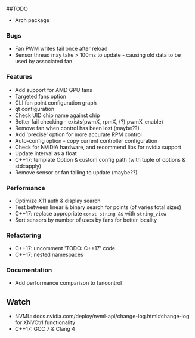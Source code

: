 ##TODO

- Arch package

### Bugs

- Fan PWM writes fail once after reload
- Sensor thread may take > 100ms to update - causing old data to be used by associated fan

### Features

- Add support for AMD GPU fans
- Targeted fans option
- CLI fan point configuration graph
- qt configuration
- Check UID chip name against chip
- Better fail checking - exists(pwmX, rpmX, (?) pwmX_enable)
- Remove fan when control has been lost (maybe??)
- Add 'precise' option for more accurate RPM control
- Auto-config option - copy current controller configuration
- Check for NVIDIA hardware, and recommend libs for nvidia support
- Update interval as a float
- C++17: template Option & custom config path (with tuple of options & std::apply)
- Remove sensor or fan failing to update (maybe??)

### Performance 

- Optimize X11 auth & display search
- Test between linear & binary search for points (of varies total sizes)
- C++17: replace appropriate `const string &`s with `string_view`
- Sort sensors by number of uses by fans for better locality

### Refactoring

- C++17: uncomment 'TODO: C++17' code
- C++17: nested namespaces

### Documentation

- Add performance comparison to fancontrol

## Watch

- NVML: docs.nvidia.com/deploy/nvml-api/change-log.html#change-log for XNVCtrl functionality
- C++17: GCC 7 & Clang 4